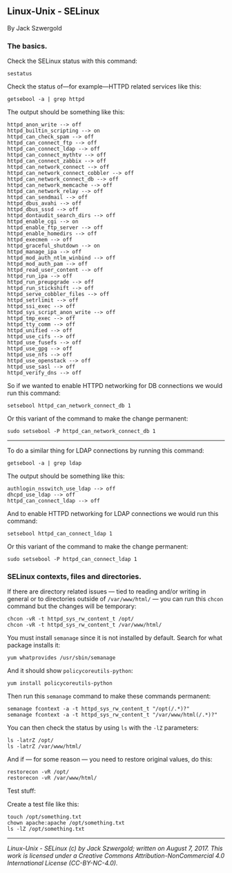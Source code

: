 ## Linux-Unix - SELinux

By Jack Szwergold

### The basics.

Check the SELinux status with this command:

    sestatus

Check the status of—for example—HTTPD related services like this:

	getsebool -a | grep httpd

The output should be something like this:

	httpd_anon_write --> off
	httpd_builtin_scripting --> on
	httpd_can_check_spam --> off
	httpd_can_connect_ftp --> off
	httpd_can_connect_ldap --> off
	httpd_can_connect_mythtv --> off
	httpd_can_connect_zabbix --> off
	httpd_can_network_connect --> off
	httpd_can_network_connect_cobbler --> off
	httpd_can_network_connect_db --> off
	httpd_can_network_memcache --> off
	httpd_can_network_relay --> off
	httpd_can_sendmail --> off
	httpd_dbus_avahi --> off
	httpd_dbus_sssd --> off
	httpd_dontaudit_search_dirs --> off
	httpd_enable_cgi --> on
	httpd_enable_ftp_server --> off
	httpd_enable_homedirs --> off
	httpd_execmem --> off
	httpd_graceful_shutdown --> on
	httpd_manage_ipa --> off
	httpd_mod_auth_ntlm_winbind --> off
	httpd_mod_auth_pam --> off
	httpd_read_user_content --> off
	httpd_run_ipa --> off
	httpd_run_preupgrade --> off
	httpd_run_stickshift --> off
	httpd_serve_cobbler_files --> off
	httpd_setrlimit --> off
	httpd_ssi_exec --> off
	httpd_sys_script_anon_write --> off
	httpd_tmp_exec --> off
	httpd_tty_comm --> off
	httpd_unified --> off
	httpd_use_cifs --> off
	httpd_use_fusefs --> off
	httpd_use_gpg --> off
	httpd_use_nfs --> off
	httpd_use_openstack --> off
	httpd_use_sasl --> off
	httpd_verify_dns --> off

So if we wanted to enable HTTPD networking for DB connections we would run this command:

	setsebool httpd_can_network_connect_db 1

Or this variant of the command to make the change permanent:

	sudo setsebool -P httpd_can_network_connect_db 1

***

To do a similar thing for LDAP connections by running this command:

	getsebool -a | grep ldap

The output should be something like this:

	authlogin_nsswitch_use_ldap --> off
	dhcpd_use_ldap --> off
	httpd_can_connect_ldap --> off

And to enable HTTPD networking for LDAP connections we would run this command:

	setsebool httpd_can_connect_ldap 1

Or this variant of the command to make the change permanent:

	sudo setsebool -P httpd_can_connect_ldap 1

### SELinux contexts, files and directories.

If there are directory related issues — tied to reading and/or writing in general or to directories outside of `/var/www/html/` — you can run this `chcon` command but the changes will be temporary:

	chcon -vR -t httpd_sys_rw_content_t /opt/
	chcon -vR -t httpd_sys_rw_content_t /var/www/html/

You must install `semanage` since it is not installed by default. Search for what package installs it:

	yum whatprovides /usr/sbin/semanage

And it should show `policycoreutils-python`:

	yum install policycoreutils-python

Then run this `semanage` command to make these commands permanent:

	semanage fcontext -a -t httpd_sys_rw_content_t "/opt(/.*)?"
	semanage fcontext -a -t httpd_sys_rw_content_t "/var/www/html(/.*)?"

You can then check the status by using `ls` with the `-lZ` parameters:

	ls -latrZ /opt/
	ls -latrZ /var/www/html/

And if — for some reason — you need to restore original values, do this:

	restorecon -vR /opt/
	restorecon -vR /var/www/html/

Test stuff:

Create a test file like this:

	touch /opt/something.txt
	chown apache:apache /opt/something.txt
	ls -lZ /opt/something.txt

***

*Linux-Unix - SELinux (c) by Jack Szwergold; written on August 7, 2017. This work is licensed under a Creative Commons Attribution-NonCommercial 4.0 International License (CC-BY-NC-4.0).*
